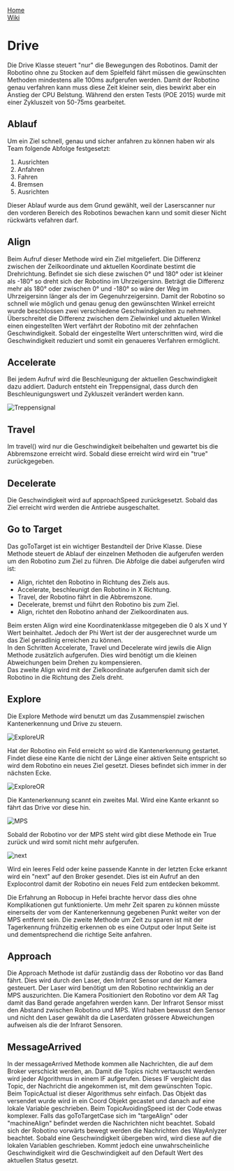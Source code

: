 [Home](home)  
[Wiki](WikiSolidus)  

# Drive
Die Drive Klasse steuert "nur" die Bewegungen des Robotinos. Damit der Robotino ohne zu Stocken auf dem Spielfeld fährt müssen die gewünschten Methoden mindestens alle 100ms aufgerufen werden. Damit der Robotino genau verfahren kann muss diese Zeit kleiner sein, dies bewirkt aber ein Anstieg der CPU Belstung. Während den ersten Tests (POE 2015) wurde mit einer Zykluszeit von 50-75ms gearbeitet.

## Ablauf
Um ein Ziel schnell, genau und sicher anfahren zu können haben wir als Team folgende Abfolge festgesetzt:
1. Ausrichten
2. Anfahren
3. Fahren
4. Bremsen
5. Ausrichten  

Dieser Ablauf wurde aus dem Grund gewählt, weil der Laserscanner nur den vorderen Bereich des Robotinos bewachen kann und somit dieser Nicht rückwärts vefahren darf.

## Align
Beim Aufruf dieser Methode wird ein Ziel mitgeliefert. Die Differenz zwischen der Zeilkoordinate und aktuellen Koordinate bestimt die Drehrichtung. Befindet sie sich diese zwischen 0° und 180° oder ist kleiner als -180° so dreht sich der Robotino im Uhrzeigersinn. Beträgt die Differenz mehr als 180° oder zwischen 0° und -180° so wäre der Weg im Uhrzeigersinn länger als der im Gegenuhrzeigersinn. Damit der Robotino so schnell wie möglich und genau genug den gewünschten Winkel erreicht wurde beschlossen zwei verschiedene Geschwindigkeiten zu nehmen. Überschreitet die Differenz zwischen dem Zielwinkel und aktuellen Winkel einen eingestellten Wert verfährt der Robotino mit der zehnfachen Geschwindigkeit. Sobald der eingestellte Wert unterschritten wird, wird die Geschwindigkeit reduziert und somit ein genaueres Verfahren ermöglicht.

## Accelerate
Bei jedem Aufruf wird die Beschleunigung der aktuellen Geschwindigkeit dazu addiert. Dadurch entsteht ein Treppensignal, dass durch den Beschleunigungswert und Zykluszeit verändert werden kann. 

![Treppensignal](https://gitlab.com/solidus/hefei/uploads/a70756c478f66f30390dd1396c457d3d/Treppensignal.PNG)


## Travel

Im travel() wird nur die Geschwindigkeit beibehalten und gewartet bis die Abbremszone erreicht wird. Sobald diese erreicht wird wird ein "true" zurückgegeben.

## Decelerate

Die Geschwindigkeit wird auf approachSpeed zurückgesetzt. Sobald das Ziel erreicht wird werden die Antriebe ausgeschaltet.

## Go to Target

Das goToTarget ist ein wichtiger Bestandteil der Drive Klasse. Diese Methode steuert de Ablauf der einzelnen Methoden die aufgerufen werden um den Robotino zum Ziel zu führen. Die Abfolge die dabei aufgerufen wird ist:
- Align, richtet den Robotino in Richtung des Ziels aus.
- Accelerate, beschleunigt den Robotino in X Richtung.
- Travel, der Robotino fährt in die Abbremszone.
- Decelerate, bremst und führt den Robotino bis zum Ziel.
- Align, richtet den Robotino anhand der Zielkoordinaten aus.  

Beim ersten Align wird eine Koordinatenklasse mitgegeben die 0 als X und Y Wert beinhaltet. Jedoch der Phi Wert ist der der ausgerechnet wurde um das Ziel geradlinig erreichen zu können.  
In den Schritten Accelerate, Travel und Decelerate wird jewils die Align Methode zusätzlich aufgerufen. Dies wird benötigt um die kleinen Abweichungen beim Drehen zu kompensieren.  
Das zweite Align wird mit der Zielkoordinate aufgerufen damit sich der Robotino in die Richtung des Ziels dreht.

## Explore

Die Explore Methode wird benutzt um das Zusammenspiel zwischen Kantenerkennung und Drive zu steuern.  

![ExploreUR](https://gitlab.com/solidus/hefei/uploads/d1f4d3e3bb906b955187853d0c5488b4/ExploreUR.PNG)  

Hat der Robotino ein Feld erreicht so wird die Kantenerkennung gestartet. Findet diese eine Kante die nicht der Länge einer aktiven Seite entspricht so wird dem Robotino ein neues Ziel gesetzt. Dieses befindet sich immer in der nächsten Ecke.  

![ExploreOR](https://gitlab.com/solidus/hefei/uploads/4ad5920fa2b7a82ca47369896dea784c/ExploreOR.PNG)  

Die Kantenerkennung scannt ein zweites Mal. Wird eine Kante erkannt so fährt das Drive vor diese hin.  

![MPS](https://gitlab.com/solidus/hefei/uploads/ae8f360c933b75e8f3e166cb77549275/MPS.PNG)  

Sobald der Robotino vor der MPS steht wird gibt diese Methode ein True zurück und wird somit nicht mehr aufgerufen.

![next](https://gitlab.com/solidus/hefei/uploads/36ae58be68974affc10dff31e35d374d/next.PNG)  

Wird ein leeres Feld oder keine passende Kannte in der letzten Ecke erkannt wird ein "next" auf den Broker gesendet. Dies ist ein Aufruf an den Explocontrol damit der Robotino ein neues Feld zum entdecken bekommt.

Die Erfahrung an Robocup in Hefei brachte hervor dass dies ohne Komplikationen gut funktionierte. Um mehr Zeit sparen zu können müsste einerseits der vom der Kantenerkennung gegebenen Punkt weiter von der MPS entfernt sein. Die zweite Methode um Zeit zu sparen ist mit der Tagerkennung frühzeitig erkennen ob es eine Output oder Input Seite ist und dementsprechend die richtige Seite anfahren.

## Approach

Die Approach Methode ist dafür zuständig dass der Robotino vor das Band fährt. Dies wird durch den Laser, den Infrarot Sensor und der Kamera gesteuert. Der Laser wird benötigt um den Robotino rechtwinklig an der MPS auszurichten. Die Kamera Positioniert den Robotino vor dem AR Tag damit das Band gerade angefahren werden kann. Der Infrarot Sensor misst den Abstand zwischen Robotino und MPS. Wird haben bewusst den Sensor und nicht den Laser gewählt da die Laserdaten grössere Abweichungen aufweisen als die der Infrarot Sensoren.

## MessageArrived

In der messageArrived Methode kommen alle Nachrichten, die auf dem Broker verschickt werden, an. Damit die Topics nicht vertauscht werden wird jeder Algorithmus in einem IF aufgerufen. Dieses IF vergleicht das Topic, der Nachricht die angekommen ist, mit dem gewünschten Topic.
Beim TopicActual ist dieser Algorithmus sehr einfach. Das Objekt das versendet wurde wird in ein Coord Objekt gecastet und danach auf eine lokale Variable geschrieben.
Beim TopicAvoidingSpeed ist der Code etwas komplexer. Falls das goToTargetCase sich im "targeAlign" oder "machineAlign" befindet werden die Nachrichten nicht beachtet. Sobald sich der Robotino vorwärts bewegt werden die Nachrichten des WayAnlyzer beachtet. Sobald eine Geschwindigkeit übergeben wird, wird diese auf die lokalen Variablen geschrieben. Kommt jedoch eine unwahrscheinliche Geschwindigkeit wird die Geschwindigkeit auf den Default Wert des aktuellen Status gesetzt. 
